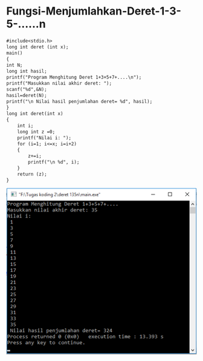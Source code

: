 # Fungsi-Menjumlahkan-Deret-1-3-5-......n
    #include<stdio.h>
    long int deret (int x);
    main()
    {
    int N;
    long int hasil;
    printf("Program Menghitung Deret 1+3+5+7+....\n");
    printf("Masukkan nilai akhir deret: ");
    scanf("%d",&N);
    hasil=deret(N);
    printf("\n Nilai hasil penjumlahan deret= %d", hasil);
    }
    long int deret(int x)
    {
        int i;
        long int z =0;
        printf("Nilai i: ");
        for (i=1; i<=x; i=i+2)
        {
            z+=i;
            printf("\n %d", i);
        }
        return (z);
    }
   ![img](https://raw.githubusercontent.com/BambangPriam/Fungsi-Menjumlahkan-Deret-1-3-5-......n/master/Fungsi%20Menjumlahkan%20Deret%201%2B3%2B5%2B....n.png)
